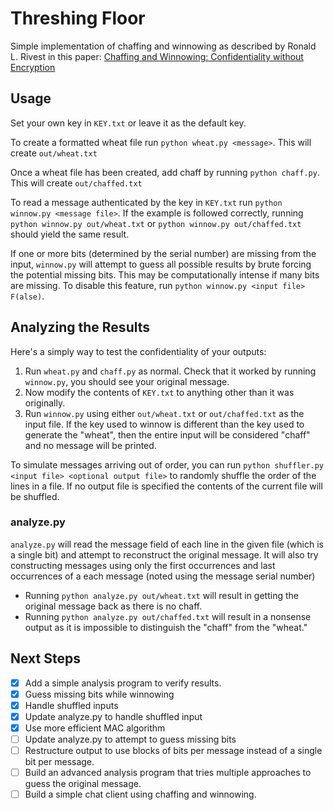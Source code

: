 # Threshing Floor

Simple implementation of chaffing and winnowing as described by Ronald L. Rivest in this paper: [Chaffing and Winnowing: Confidentiality without Encryption](https://people.csail.mit.edu/rivest/pubs/Riv98a.pdf)

## Usage

Set your own key in `KEY.txt` or leave it as the default key.

To create a formatted wheat file run `python wheat.py <message>`. This will create `out/wheat.txt`

Once a wheat file has been created, add chaff by running `python chaff.py`. This will create `out/chaffed.txt`

To read a message authenticated by the key in `KEY.txt` run `python winnow.py <message file>`. If the example is followed correctly, running `python winnow.py out/wheat.txt` or `python winnow.py out/chaffed.txt` should yield the same result.

If one or more bits (determined by the serial number) are missing from the input, `winnow.py` will attempt to guess all possible results by brute forcing the potential missing bits. This may be computationally intense if many bits are missing. To disable this feature, run `python winnow.py <input file> F(alse)`.

## Analyzing the Results

Here's a simply way to test the confidentiality of your outputs:
1. Run `wheat.py` and `chaff.py` as normal. Check that it worked by running `winnow.py`, you should see your original message.
2. Now modify the contents of `KEY.txt` to anything other than it was originally.
3. Run `winnow.py` using either `out/wheat.txt` or `out/chaffed.txt` as the input file. If the key used to winnow is different than the key used to generate the "wheat", then the entire input will be considered "chaff" and no message will be printed.

To simulate messages arriving out of order, you can run `python shuffler.py <input file> <optional output file>` to randomly shuffle the order of the lines in a file. If no output file is specified the contents of the current file will be shuffled.

### analyze.py

`analyze.py` will read the message field of each line in the given file (which is a single bit) and attempt to reconstruct the original message. It will also try constructing messages using only the first occurrences and last occurrences of a each message (noted using the message serial number)
* Running `python analyze.py out/wheat.txt` will result in getting the original message back as there is no chaff.
* Running `python analyze.py out/chaffed.txt` will result in a nonsense output as it is impossible to distinguish the "chaff" from the "wheat."

## Next Steps

- [x] Add a simple analysis program to verify results.
- [x] Guess missing bits while winnowing
- [x] Handle shuffled inputs
- [x] Update analyze.py to handle shuffled input
- [x] Use more efficient MAC algorithm
- [ ] Update analyze.py to attempt to guess missing bits
- [ ] Restructure output to use blocks of bits per message instead of a single bit per message.
- [ ] Build an advanced analysis program that tries multiple approaches to guess the original message.
- [ ] Build a simple chat client using chaffing and winnowing.